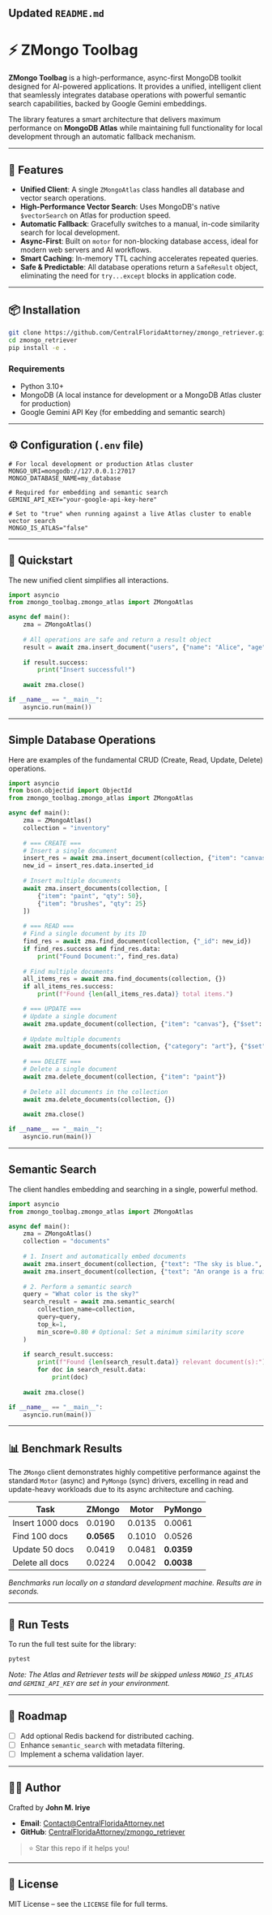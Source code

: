 

## Updated `README.md`

# ⚡ ZMongo Toolbag

**ZMongo Toolbag** is a high-performance, async-first MongoDB toolkit designed for AI-powered applications. It provides a unified, intelligent client that seamlessly integrates database operations with powerful semantic search capabilities, backed by Google Gemini embeddings.

The library features a smart architecture that delivers maximum performance on **MongoDB Atlas** while maintaining full functionality for local development through an automatic fallback mechanism.

-----

## 🚀 Features

  * **Unified Client**: A single `ZMongoAtlas` class handles all database and vector search operations.
  * **High-Performance Vector Search**: Uses MongoDB's native `$vectorSearch` on Atlas for production speed.
  * **Automatic Fallback**: Gracefully switches to a manual, in-code similarity search for local development.
  * **Async-First**: Built on `motor` for non-blocking database access, ideal for modern web servers and AI workflows.
  * **Smart Caching**: In-memory TTL caching accelerates repeated queries.
  * **Safe & Predictable**: All database operations return a `SafeResult` object, eliminating the need for `try...except` blocks in application code.

-----

## 📦 Installation

```bash
git clone https://github.com/CentralFloridaAttorney/zmongo_retriever.git
cd zmongo_retriever
pip install -e .
```

### Requirements

  * Python 3.10+
  * MongoDB (A local instance for development or a MongoDB Atlas cluster for production)
  * Google Gemini API Key (for embedding and semantic search)

-----

## ⚙️ Configuration (`.env` file)

```env
# For local development or production Atlas cluster
MONGO_URI=mongodb://127.0.0.1:27017
MONGO_DATABASE_NAME=my_database

# Required for embedding and semantic search
GEMINI_API_KEY="your-google-api-key-here"

# Set to "true" when running against a live Atlas cluster to enable vector search
MONGO_IS_ATLAS="false"
```

-----

## 🔧 Quickstart

The new unified client simplifies all interactions.

```python
import asyncio
from zmongo_toolbag.zmongo_atlas import ZMongoAtlas

async def main():
    zma = ZMongoAtlas()
    
    # All operations are safe and return a result object
    result = await zma.insert_document("users", {"name": "Alice", "age": 30})
    
    if result.success:
        print("Insert successful!")
        
    await zma.close()

if __name__ == "__main__":
    asyncio.run(main())
```

-----

## Simple Database Operations

Here are examples of the fundamental CRUD (Create, Read, Update, Delete) operations.

```python
import asyncio
from bson.objectid import ObjectId
from zmongo_toolbag.zmongo_atlas import ZMongoAtlas

async def main():
    zma = ZMongoAtlas()
    collection = "inventory"
    
    # === CREATE ===
    # Insert a single document
    insert_res = await zma.insert_document(collection, {"item": "canvas", "qty": 100})
    new_id = insert_res.data.inserted_id
    
    # Insert multiple documents
    await zma.insert_documents(collection, [
        {"item": "paint", "qty": 50},
        {"item": "brushes", "qty": 25}
    ])
    
    # === READ ===
    # Find a single document by its ID
    find_res = await zma.find_document(collection, {"_id": new_id})
    if find_res.success and find_res.data:
        print("Found Document:", find_res.data)
        
    # Find multiple documents
    all_items_res = await zma.find_documents(collection, {})
    if all_items_res.success:
        print(f"Found {len(all_items_res.data)} total items.")

    # === UPDATE ===
    # Update a single document
    await zma.update_document(collection, {"item": "canvas"}, {"$set": {"qty": 75}})
    
    # Update multiple documents
    await zma.update_documents(collection, {"category": "art"}, {"$set": {"on_sale": True}})
    
    # === DELETE ===
    # Delete a single document
    await zma.delete_document(collection, {"item": "paint"})
    
    # Delete all documents in the collection
    await zma.delete_documents(collection, {})
    
    await zma.close()

if __name__ == "__main__":
    asyncio.run(main())
```

-----

## Semantic Search

The client handles embedding and searching in a single, powerful method.

```python
import asyncio
from zmongo_toolbag.zmongo_atlas import ZMongoAtlas

async def main():
    zma = ZMongoAtlas()
    collection = "documents"
    
    # 1. Insert and automatically embed documents
    await zma.insert_document(collection, {"text": "The sky is blue.", "category": "nature"}, embed_field="text")
    await zma.insert_document(collection, {"text": "An orange is a fruit.", "category": "food"}, embed_field="text")
    
    # 2. Perform a semantic search
    query = "What color is the sky?"
    search_result = await zma.semantic_search(
        collection_name=collection,
        query=query,
        top_k=1,
        min_score=0.80 # Optional: Set a minimum similarity score
    )
    
    if search_result.success:
        print(f"Found {len(search_result.data)} relevant document(s):")
        for doc in search_result.data:
            print(doc)
            
    await zma.close()

if __name__ == "__main__":
    asyncio.run(main())
```

-----

## 📊 Benchmark Results

The `ZMongo` client demonstrates highly competitive performance against the standard `Motor` (async) and `PyMongo` (sync) drivers, excelling in read and update-heavy workloads due to its async architecture and caching.

| Task               | ZMongo     | Motor      | PyMongo    |
| ------------------ | ---------- | ---------- | ---------- |
| Insert 1000 docs   | 0.0190     | 0.0135     | 0.0061     |
| Find 100 docs      | **0.0565** | 0.1010     | 0.0526     |
| Update 50 docs     | 0.0419     | 0.0481     | **0.0359** |
| Delete all docs    | 0.0224     | 0.0042     | **0.0038** |

*Benchmarks run locally on a standard development machine. Results are in seconds.*

-----

## 🧪 Run Tests

To run the full test suite for the library:

```bash
pytest
```

*Note: The Atlas and Retriever tests will be skipped unless `MONGO_IS_ATLAS` and `GEMINI_API_KEY` are set in your environment.*

-----

## 📌 Roadmap

  * [ ] Add optional Redis backend for distributed caching.
  * [ ] Enhance `semantic_search` with metadata filtering.
  * [ ] Implement a schema validation layer.

-----

## 🧑‍💼 Author

Crafted by **John M. Iriye**

  * **Email**: [Contact@CentralFloridaAttorney.net](mailto:Contact@CentralFloridaAttorney.net)
  * **GitHub**: [CentralFloridaAttorney/zmongo\_retriever](https://github.com/CentralFloridaAttorney/zmongo_retriever)

> ⭐️ Star this repo if it helps you\!

-----

## 📄 License

MIT License – see the `LICENSE` file for full terms.